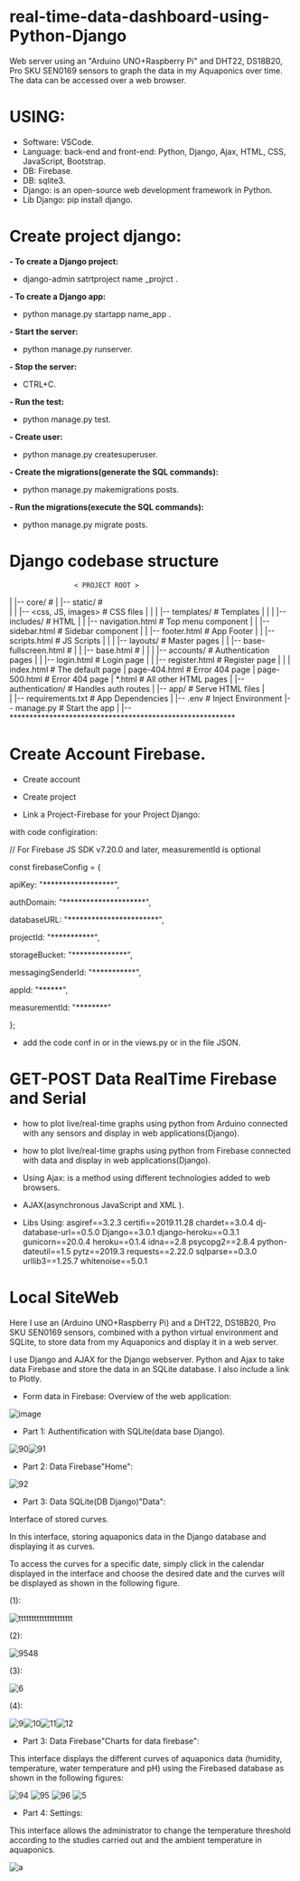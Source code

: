 # real-time-data-dashboard-using-Python-Django
Web server using an "Arduino UNO+Raspberry Pi" and DHT22, DS18B20, Pro SKU SEN0169 sensors to graph the data in my Aquaponics over time. The data can be accessed over a web browser.
# USING:
- Software: VSCode.
- Language: back-end and front-end: Python, Django, Ajax, HTML, CSS, JavaScript, Bootstrap.
- DB: Firebase.
- DB: sqlite3.
- Django: is an open-source web development framework in Python.
- Lib Django: pip install django.
# Create project django:

**- To create a Django project:**

- django-admin satrtproject name _projrct .

**- To create a Django app:**

- python manage.py startapp name_app .

**- Start the server:**

- python manage.py runserver.

**- Stop the server:**

- CTRL+C.

**- Run the test:**

- python manage.py test.

**- Create user:**

- python manage.py createsuperuser.

**- Create the migrations(generate the SQL commands):**

- python manage.py makemigrations posts.

**- Run the migrations(execute the SQL commands):**

- python manage.py migrate posts.

# Django codebase structure

                    < PROJECT ROOT >
   |
   |-- core/                               # 
   |    |-- static/                        #  
   |    |    |-- <css, JS, images>         # CSS files
   |    |
   |    |-- templates/                     # Templates
   |         |
   |         |-- includes/                 # HTML 
   |         |    |-- navigation.html      # Top menu component
   |         |    |-- sidebar.html         # Sidebar component
   |         |    |-- footer.html          # App Footer
   |         |    |-- scripts.html         # JS Scripts 
   |         |
   |         |-- layouts/                  # Master pages
   |         |    |-- base-fullscreen.html # 
   |         |    |-- base.html            # 
   |         |
   |         |-- accounts/                 # Authentication pages
   |         |    |-- login.html           # Login page
   |         |    |-- register.html        # Register page
   |         |
   |      index.html                       # The default page
   |     page-404.html                     # Error 404 page
   |     page-500.html                     # Error 404 page
   |       *.html                          # All other HTML pages
   |
   |-- authentication/                     # Handles auth routes
   |
   |-- app/                                # Serve HTML files
   |    
   |
   |-- requirements.txt                    # App Dependencies
   |
   |-- .env                                # Inject Environment 
   |-- manage.py                           # Start the app 
   |
   |-- *********************************************************
   
# Create Account Firebase.

- Create account 

- Create project

- Link  a Project-Firebase for your Project Django:

with code configiration:

// For Firebase JS SDK v7.20.0 and later, measurementId is optional

const firebaseConfig = {

  apiKey: "******************",
  
  authDomain: "*********************",
  
  databaseURL: "***********************",
  
  projectId: "***********",
  
  storageBucket: "**************",
  
  messagingSenderId: "***********",
  
  appId: "******",
  
  measurementId: "********"
  
};

- add the code conf in <scripts></scripts> or in the views.py or in the file JSON.

# GET-POST Data RealTime Firebase and Serial

- how to plot live/real-time graphs using python from Arduino connected with any sensors and display in web applications(Django).

- how to plot live/real-time graphs using python from Firebase connected with data and display in web applications(Django).

- Using Ajax: is a method using different technologies added to web browsers.

- AJAX(asynchronous JavaScript and XML ).

- Libs Using:
asgiref==3.2.3
certifi==2019.11.28
chardet==3.0.4
dj-database-url==0.5.0
Django==3.0.1
django-heroku==0.3.1
gunicorn==20.0.4
heroku==0.1.4
idna==2.8
psycopg2==2.8.4
python-dateutil==1.5
pytz==2019.3
requests==2.22.0
sqlparse==0.3.0
urllib3==1.25.7
whitenoise==5.0.1

# Local SiteWeb

Here I use an (Arduino UNO+Raspberry Pi) and a DHT22, DS18B20, Pro SKU SEN0169 sensors, combined with a python virtual environment and SQLite, to store data from my Aquaponics and display it in a web server.

I use Django and AJAX for the Django webserver. 
Python and Ajax to take data Firebase and store the data in an SQLite database. I also include a link to Plotly.

* Form data in Firebase: Overview of the web application:

![image](https://user-images.githubusercontent.com/60444937/126646168-47730218-a06a-40ef-be8b-dadd420305e8.png)

* Part 1: Authentification with SQLite(data base Django). 

![90](https://user-images.githubusercontent.com/60444937/126646643-703fe89e-12b1-4cd4-acb7-666d6b1fb06a.PNG)![91](https://user-images.githubusercontent.com/60444937/126646628-2ce52d36-41cd-4e55-aa1f-b4a17d8a417c.PNG)

* Part 2: Data Firebase"Home":

![92](https://user-images.githubusercontent.com/60444937/126647540-1fc1e97d-e90b-4931-9bbd-ff7c6854e1d2.PNG)

* Part 3: Data SQLite(DB Django)"Data":

Interface of stored curves.

In this interface, storing aquaponics data in the Django database and displaying it as curves.

To access the curves for a specific date, simply click in the calendar displayed in the interface and choose the desired date and the curves will be displayed as shown in the following figure.

(1):

![ttttttttttttttttttttt](https://user-images.githubusercontent.com/60444937/126651331-cd06ceec-3fb6-45bf-8de1-32efaf0a0ef1.PNG)

(2):

 ![9548](https://user-images.githubusercontent.com/60444937/126653841-fb3237b6-343f-4306-920d-a11027068ec3.PNG)
 
(3):

![6](https://user-images.githubusercontent.com/60444937/126652310-a36bcab4-f613-4ff3-84a7-6a9c500c7d33.PNG)

(4):

![9](https://user-images.githubusercontent.com/60444937/126652509-1f5440dd-806a-4643-ad50-d1e8ef84d361.PNG)![10](https://user-images.githubusercontent.com/60444937/126652551-562b6ee6-cfab-4777-98f5-7b50be26b9be.PNG)![11](https://user-images.githubusercontent.com/60444937/126652567-3e1dd2a5-d86d-4a25-ae22-6b2a9cf33605.PNG)![12](https://user-images.githubusercontent.com/60444937/126652593-7746571d-471f-4667-81b9-770b4d465646.PNG)

* Part 3: Data Firebase"Charts for data firebase":

This interface displays the different curves of aquaponics data (humidity, temperature, water temperature and pH) using the Firebased database as shown in the following figures:

![94](https://user-images.githubusercontent.com/60444937/126654066-7844f593-8440-494a-b558-0d883c7672c7.PNG)
![95](https://user-images.githubusercontent.com/60444937/126654082-dff74bf4-329c-4292-937b-f0b225b824c8.PNG)
![96](https://user-images.githubusercontent.com/60444937/126654103-d7fa1926-f518-4815-9a0d-64bd69beef23.PNG)
![5](https://user-images.githubusercontent.com/60444937/126654662-95d792a4-c989-4ba2-bc44-d77b60f7541d.PNG)

* Part 4: Settings:

This interface allows the administrator to change the temperature threshold according to the studies carried out and the ambient temperature in aquaponics.

![a](https://user-images.githubusercontent.com/60444937/126655048-ccfd0da4-69b7-4f18-b6f3-dab8eb657609.PNG)

